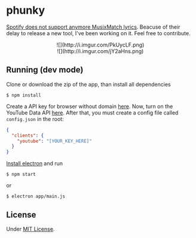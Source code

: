phunky
=========
[Spotify does not support anymore MusixMatch lyrics](http://www.billboard.com/articles/news/7392812/lyrics-spotify-musixmatch-gone-for-now). Beacuse of their delay to release a new tool, I've been working on it. Feel free to contribute.

<center>![](http://i.imgur.com/PkUycLF.png)</center>
<center>![](http://i.imgur.com/jY2aHns.png)</center>

## Running (dev mode)
Clone or download the zip of the app, than install all dependencies
```cli
$ npm install
```

Create a API key for browser without domain [here](https://console.developers.google.com/apis/credentials). Now, turn on the YouTube Data API [here](https://console.developers.google.com/apis/api/youtube/overview). After that, you must create a config file called ```config.json``` in the root:
```json
{
  "clients": {
    "youtube": "[YOUR_KEY_HERE]"
  }
}
```

[Install electron](http://electron.atom.io/) and run
```cli
$ npm start
```
or
```cli
$ electron app/main.js
```

## License
Under [MIT License](https://github.com/gabrieljmj/phunky/blob/development/LICENSE).
